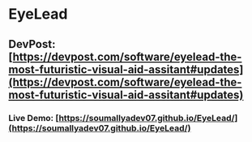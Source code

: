 # EyeLead
## DevPost: [https://devpost.com/software/eyelead-the-most-futuristic-visual-aid-assitant#updates](https://devpost.com/software/eyelead-the-most-futuristic-visual-aid-assitant#updates)
### Live Demo: [https://soumallyadev07.github.io/EyeLead/](https://soumallyadev07.github.io/EyeLead/)

